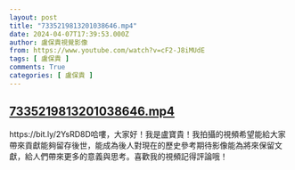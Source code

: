 ```yaml
---
layout: post
title: "7335219813201038646.mp4"
date: 2024-04-07T17:39:53.000Z
author: 盧保貴視覺影像
from: https://www.youtube.com/watch?v=cF2-J8iMUdE
tags: [ 盧保貴 ]
comments: True
categories: [ 盧保貴 ]
---
```

<!--1712511593000-->
[7335219813201038646.mp4](https://www.youtube.com/watch?v=cF2-J8iMUdE)
------

<div>
https://bit.ly/2YsRD8D哈嘍，大家好！我是盧寶貴！我拍攝的視頻希望能給大家帶來貢獻能夠留存後世，能成為後人對現在的歷史參考期待影像能為將來保留文獻，給人們帶來更多的意義與思考。喜歡我的視頻記得評論哦！
</div>
